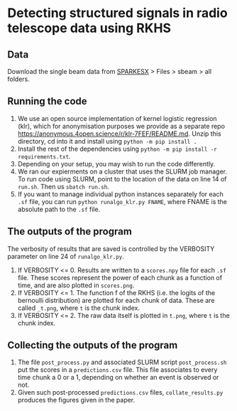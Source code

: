 # Detecting structured signals in radio telescope data using RKHS

## Data
Download the single beam data from [SPARKESX](https://doi.org/10.25919/fd4f-0g20) > Files > sbeam > all folders.

## Running the code
1. We use an open source implementation of kernel logistic regression (klr), which for anonymisation purposes we provide as a separate repo https://anonymous.4open.science/r/klr-7FEF/README.md. Unzip this directory, cd into it and install using ``python -m pip install .``
2. Install the rest of the dependencies using ``python -m pip install -r requirements.txt``.
3. Depending on your setup, you may wish to run the code differently. 
4. We ran our expierments on a cluster that uses the SLURM job manager. To run code using SLURM, point to the location of the data on line 14 of ``run.sh``. Then us ``sbatch run.sh``.
5. If you want to manage individual python instances separately for each ``.sf`` file, you can run ``python runalgo_klr.py FNAME``, where FNAME is the absolute path to the ``.sf`` file.

## The outputs of the program
The verbosity of results that are saved is controlled by the VERBOSITY parameter on line 24 of ``runalgo_klr.py``.
1. If VERBOSITY <= 0. Results are written to a ``scores.npy`` file for each ``.sf`` file. These scores represent the power of each chunk as a function of time, and are also plotted in ``scores.png``.
2. If VERBOSITY <= 1. The function f of the RKHS (i.e. the logits of the bernoulli distribution) are plotted for each chunk of data. These are called ``_t.png``, where ``t`` is the chunk index. 
3. If VERBOSITY <= 2. The raw data itself is plotted in ``t.png``, where ``t`` is the chunk index.

## Collecting the outputs of the program
1. The file ``post_process.py`` and associated SLURM script ``post_process.sh`` put the scores in a ``predictions.csv`` file. This file associates to every time chunk a 0 or a 1, depending on whether an event is observed or not.
2. Given such post-processed ``predictions.csv`` files, ``collate_results.py`` produces the figures given in the paper. 
